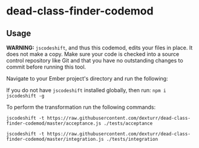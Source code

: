 # dead-class-finder-codemod

## Usage

**WARNING:** `jscodeshift`, and thus this codemod, edits your files in place. It does not make a copy. Make sure your code is checked into a source control repository like Git and that you have no outstanding changes to commit before running this tool.

Navigate to your Ember project's directory and run the following:

If you do not have `jscodeshift` installed globally, then run:
`npm i jscodeshift -g`

To perform the transformation run the following commands:

`jscodeshift -t https://raw.githubusercontent.com/dexturr/dead-class-finder-codemod/master/acceptance.js ./tests/acceptance`

`jscodeshift -t https://raw.githubusercontent.com/dexturr/dead-class-finder-codemod/master/integration.js ./tests/integration`